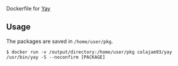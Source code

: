 Dockerfile for [Yay](https://github.com/Jguer/yay)

## Usage

The packages are saved in `/home/user/pkg`.

```
$ docker run -v /output/directory:/home/user/pkg colajam93/yay /usr/bin/yay -S --noconfirm [PACKAGE]
```
